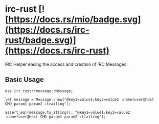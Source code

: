 # irc-rust [![https://docs.rs/mio/badge.svg](https://docs.rs/irc-rust/badge.svg)](https://docs.rs/irc-rust)
IRC Helper easing the access and creation of IRC Messages.

## Basic Usage

```
use irc_rust::message::Message;

let message = Message::new("@key1=value1;key2=value2 :name!user@host CMD param1 param2 :trailing");

assert_eq!(message.to_string(), "@key1=value1;key2=value2 :name!user@host CMD param1 param2 :trailing");
```